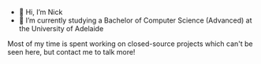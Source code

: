 - 👋 Hi, I’m Nick
- 🌱 I’m currently studying a Bachelor of Computer Science (Advanced) at the University of Adelaide

Most of my time is spent working on closed-source projects which can't be seen here, but contact me to talk more!

<!---
n-hass/n-hass is a ✨ special ✨ repository because its `README.md` (this file) appears on your GitHub profile.
You can click the Preview link to take a look at your changes.
--->

